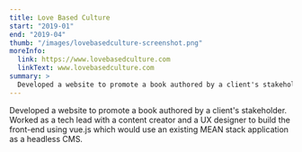```yaml
---
title: Love Based Culture
start: "2019-01"
end: "2019-04"
thumb: "/images/lovebasedculture-screenshot.png"
moreInfo:
  link: https://www.lovebasedculture.com
  linkText: www.lovebasedculture.com
summary: >
  Developed a website to promote a book authored by a client's stakeholder.
---
```


Developed a website to promote a book authored by a client's stakeholder.
Worked as a tech lead with a content creator and a UX designer to build the
front-end using vue.js which would use an existing MEAN stack application as a
headless CMS.
